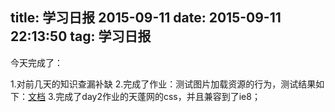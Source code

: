title: 学习日报 2015-09-11
date: 2015-09-11 22:13:50
tag: 学习日报
---
今天完成了：

1.对前几天的知识查漏补缺
2.完成了作业：测试图片加载资源的行为，测试结果如下：[文档](http://git.zhubajie.la/fetraining/chenkeyi/blob/master/day4/day4.md)
3.完成了day2作业的天蓬网的css，并且兼容到了ie8；